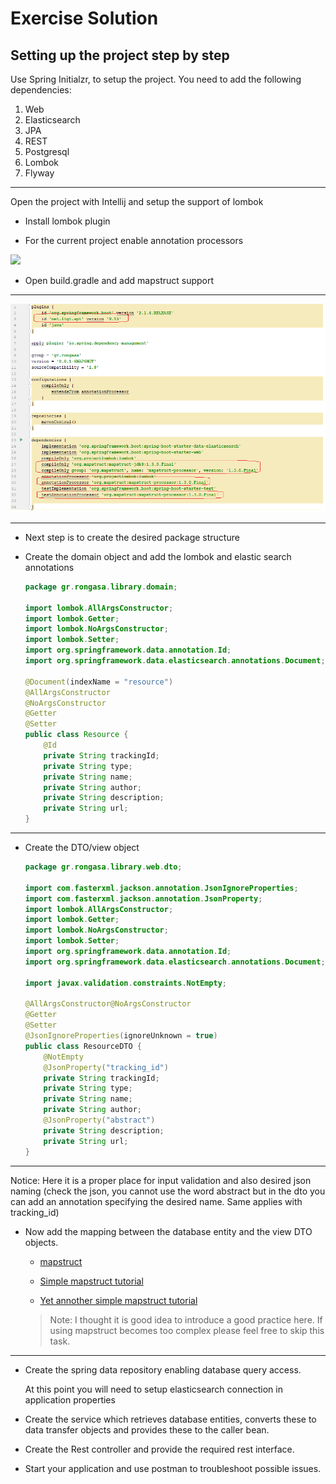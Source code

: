 # Exercise Solution

## Setting up the project step by step

Use Spring Initialzr, to setup the project.  You need to add the following dependencies:

1. Web
2. Elasticsearch
3. JPA
4. REST
5. Postgresql
6. Lombok
7. Flyway

---

Open the project with Intellij and setup the support of lombok

* Install lombok plugin

* For the current project enable annotation processors

![](assets/lombok-idea.png)

* Open build.gradle and add mapstruct support

---

![](assets/mapstruct-gradle.png)

---


* Next step is to create the desired package structure

* Create the domain object and add the lombok and elastic search annotations

   ```java
   package gr.rongasa.library.domain;
   
   import lombok.AllArgsConstructor;
   import lombok.Getter;
   import lombok.NoArgsConstructor;
   import lombok.Setter;
   import org.springframework.data.annotation.Id;
   import org.springframework.data.elasticsearch.annotations.Document;
   
   @Document(indexName = "resource")
   @AllArgsConstructor
   @NoArgsConstructor
   @Getter
   @Setter
   public class Resource {
       @Id
       private String trackingId;
       private String type;
       private String name;
       private String author;
       private String description;
       private String url;
   }
   ```

---

* Create the DTO/view object

   ```java
   package gr.rongasa.library.web.dto;
   
   import com.fasterxml.jackson.annotation.JsonIgnoreProperties;
   import com.fasterxml.jackson.annotation.JsonProperty;
   import lombok.AllArgsConstructor;
   import lombok.Getter;
   import lombok.NoArgsConstructor;
   import lombok.Setter;
   import org.springframework.data.annotation.Id;
   import org.springframework.data.elasticsearch.annotations.Document;
   
   import javax.validation.constraints.NotEmpty;
   
   @AllArgsConstructor@NoArgsConstructor
   @Getter
   @Setter
   @JsonIgnoreProperties(ignoreUnknown = true)
   public class ResourceDTO {
       @NotEmpty
       @JsonProperty("tracking_id")
       private String trackingId;
       private String type;
       private String name;
       private String author;
       @JsonProperty("abstract")
       private String description;
       private String url;
   }
   
   ```
---

   Notice: Here it is a proper place for input validation and also desired json naming (check the json, you cannot use the word abstract but in the dto you can add an annotation specifying the desired name. Same applies with tracking_id)

* Now add the mapping between the database entity and the view DTO objects.

   * [mapstruct](http://mapstruct.org/)

   * [Simple mapstruct tutorial](https://www.baeldung.com/mapstruct)

   * [Yet annother simple mapstruct tutorial](https://sharing.luminis.eu/blog/object-mapping-magic-with-mapstruct/)
   

   > Note: I thought it is good idea to introduce a good practice here. If using mapstruct becomes too complex please feel free to skip this task.

   
---

* Create the spring data repository enabling database query access.

   At this point you will need to setup elasticsearch connection in application properties

* Create the service which retrieves database entities, converts these to data transfer objects and provides these to the caller bean.

* Create the Rest controller and provide the required rest interface.

* Start your application and use postman to troubleshoot possible issues. 